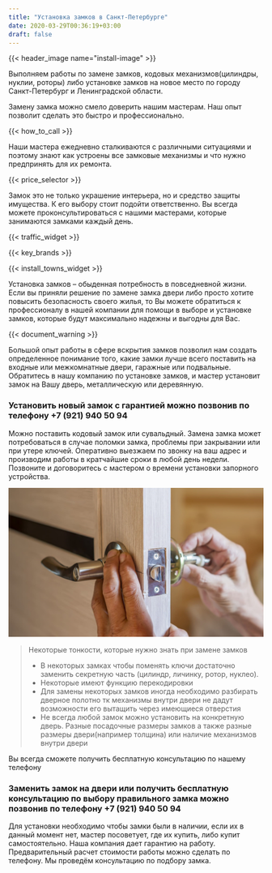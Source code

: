 ```yaml
---
title: "Установка замков в Санкт-Петербурге"
date: 2020-03-29T00:36:19+03:00
draft: false
---
```


{{< header_image name="install-image" >}}

Выполняем работы по замене замков, кодовых механизмов(цилиндры, нуклии, роторы) либо установке  замков на новое место по городу Санкт-Петербург и Ленинградской области.

Замену замка можно смело доверить нашим мастерам. Наш опыт позволит сделать это быстро и профессионально.

{{< how_to_call >}}

Наши мастера ежедневно сталкиваются с различными ситуациями и поэтому знают как устроены все замковые механизмы и что нужно предпринять для их ремонта.

{{< price_selector >}}

Замок это не только украшение интерьера, но и средство защиты имущества. К его выбору стоит подойти ответственно. Вы всегда можете проконсультироваться с нашими мастерами, которые занимаются замками каждый день.

{{< traffic_widget >}}

{{< key_brands >}}

{{< install_towns_widget >}}

Установка замков – обыденная потребность в повседневной жизни. Если  вы приняли решение по замене замка двери либо просто хотите повысить  безопасность своего жилья, то Вы можете обратиться к профессионалу в нашей компании для помощи в выборе и установке замков, которые будут максимально надежны и выгодны для Вас.

{{< document_warning >}}

Большой опыт работы в сфере вскрытия замков позволил нам создать  определенное понимание того, какие замки лучше всего поставить на  входные или межкомнатные двери, гаражные или подвальные. Обратитесь в нашу компанию по установке замков, и мастер установит замок на Вашу дверь, металлическую или деревянную.

### Установить новый замок с гарантией можно позвонив по телефону +7&#160;(921)&#160;940&#160;50&#160;94

Можно поставить кодовый замок или сувальдный. Замена замка может потребоваться в случае поломки замка, проблемы при закрывании или при утере ключей. Оперативно выезжаем по звонку на ваш адрес и производим работы в кратчайшие сроки в любой день  недели. Позвоните и договоритесь с мастером о времени установки  запорного устройства.

![Установка замков](lock-inst.jpg)

> Некоторые тонкости, которые нужно знать при замене замков
> - В некоторых замках чтобы поменять ключи достаточно заменить секретную часть (цилиндр, личинку, ротор, нуклео).
> - Некоторые имеют функцию перекодировки
> - Для замены некоторых замков иногда необходимо разбирать дверное полотно тк механизмы внутри двери не дадут возможности его вытащить через имеющиеся отверстия
> - Не всегда любой замок можно установить на конкретную дверь. Разные посадочные размеры замков а также разные размеры двери(например толщина) или наличие механизмов внутри двери

Вы всегда сможете получить бесплатную консультацию по нашему телефону

### Заменить замок на двери или получить бесплатную консультацию по выбору правильного замка можно позвонив по телефону +7&#160;(921)&#160;940&#160;50&#160;94

Для установки необходимо чтобы замки были в наличии, если их в данный момент нет, мастер посоветует, где их купить, либо купит самостоятельно. Наша компания дает  гарантию на работу. Предварительный расчет стоимости работы можно сделать по телефону. Мы  проведём консультацию по подбору замка.